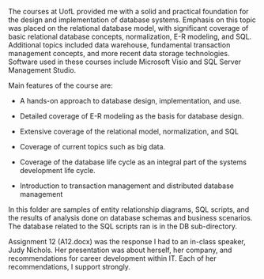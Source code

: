 The courses at UofL provided me with a solid and practical foundation for the design and implementation of database systems. Emphasis on this topic was placed on the relational database model, with significant coverage of basic relational database concepts, normalization, E-R modeling, and SQL. Additional topics included data warehouse, fundamental transaction management concepts, and more recent data storage technologies. Software used in these courses include Microsoft Visio and SQL Server Management Studio. 

Main features of the course are:

- A hands-on approach to database design, implementation, and use.

- Detailed coverage of E-R modeling as the basis for database design.

- Extensive coverage of the relational model, normalization, and SQL

- Coverage of current topics such as big data.

- Coverage of the database life cycle as an integral part of the systems development life cycle.

- Introduction to transaction management and distributed database management


In this folder are samples of entity relationship diagrams, SQL scripts, and the results of analysis done on database schemas and business scenarios.
The database related to the SQL scripts ran is in the DB sub-directory.

Assignment 12 (A12.docx) was the response I had to an in-class speaker, Judy Nichols. Her presentation was about herself, her company, and recommendations for career development within IT. Each of her recommendations, I support strongly.